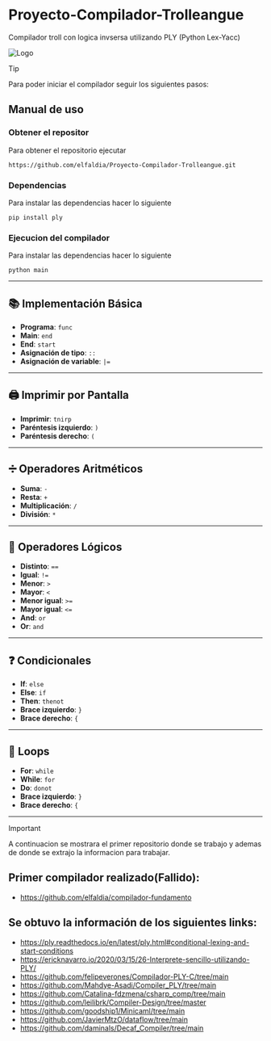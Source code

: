 # Proyecto-Compilador-Trolleangue

Compilador troll con logica invsersa utilizando PLY (Python Lex-Yacc)

![Logo](https://upload.wikimedia.org/wikipedia/en/7/73/Trollface.png)

>[!TIP]
> Para poder iniciar el compilador seguir los siguientes pasos:

## Manual de uso

### Obtener el repositor
Para obtener el repositorio ejecutar
```
https://github.com/elfaldia/Proyecto-Compilador-Trolleangue.git
```

### Dependencias
Para instalar las dependencias hacer lo siguiente
```
pip install ply
```

### Ejecucion del compilador
Para instalar las dependencias hacer lo siguiente
```
python main
```

---


## 📚 Implementación Básica
- **Programa**: `func`
- **Main**: `end`
- **End**: `start`
- **Asignación de tipo**: `::`
- **Asignación de variable**: `|=`

---

## 🖨️ Imprimir por Pantalla
- **Imprimir**: `tnirp`
- **Paréntesis izquierdo**: `)`
- **Paréntesis derecho**: `(`

---

## ➗ Operadores Aritméticos
- **Suma**: `-`
- **Resta**: `+`
- **Multiplicación**: `/`
- **División**: `*`

---

## 🔀 Operadores Lógicos
- **Distinto**: `==`
- **Igual**: `!=`
- **Menor**: `>`
- **Mayor**: `<`
- **Menor igual**: `>=`
- **Mayor igual**: `<=`
- **And**: `or`
- **Or**: `and`

---

## ❓ Condicionales
- **If**: `else`
- **Else**: `if`
- **Then**: `thenot`
- **Brace izquierdo**: `}`
- **Brace derecho**: `{`

---

## 🔄 Loops
- **For**: `while`
- **While**: `for`
- **Do**: `donot`
- **Brace izquierdo**: `}`
- **Brace derecho**: `{`
---

>[!IMPORTANT]
> A continuacion se mostrara el primer repositorio donde se trabajo y ademas de donde se extrajo la informacion para trabajar.

## **Primer compilador realizado(Fallido)**:

- https://github.com/elfaldia/compilador-fundamento

## **Se obtuvo la información de los siguientes links**:

- https://ply.readthedocs.io/en/latest/ply.html#conditional-lexing-and-start-conditions
- https://ericknavarro.io/2020/03/15/26-Interprete-sencillo-utilizando-PLY/
- https://github.com/felipeverones/Compilador-PLY-C/tree/main
- https://github.com/Mahdye-Asadi/Compiler_PLY/tree/main
- https://github.com/Catalina-fdzmena/csharp_comp/tree/main
- https://github.com/leilibrk/Compiler-Design/tree/master
- https://github.com/goodship1/Minicaml/tree/main
- https://github.com/JavierMtzO/dataflow/tree/main
- https://github.com/daminals/Decaf_Compiler/tree/main
